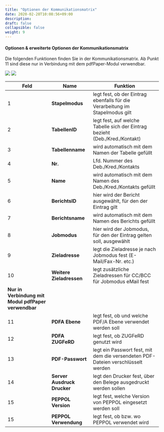 ```yaml
---
title: "Optionen der Kommunikationsmatrix"
date: 2020-02-28T10:08:56+09:00
description: 
draft: false
collapsible: false
weight: 9
---
```


#### Optionen & erweiterte Optionen der Kommunikationsmatrix

Die folgenden Funktionen finden Sie in der Kommunikationsmatrix. Ab Punkt 11 sind diese nur in Verbindung mit dem pdfPaper-Modul verwendbar.

![](/images/connectornav/matrix/optionen1.png)
![](/images/connectornav/matrix/optionen2.png)

| **Feld**                                            | **Name**                    | **Funktion**                                                                     |
|-----------------------------------------------------|-----------------------------|----------------------------------------------------------------------------------|
| 1                                                   | **Stapelmodus**             | legt fest, ob der Eintrag ebenfalls für die Verarbeitung im Stapelmodus gilt     |
| 2                                                   | **TabellenID**              | legt fest, auf welche Tabelle sich der Eintrag bezieht (Deb./Kred./Kontakt)      |
| 3                                                   | **Tabellenname**            | wird automatisch mit dem Namen der Tabelle gefüllt                               |
| 4                                                   | **Nr.**                     | Lfd. Nummer des Deb./Kred./Kontakts                                              |
| 5                                                   | **Name**                    | wird automatisch mit dem Namen des Deb./Kred./Kontakts gefüllt                   |
| 6                                                   | **BerichtsID**              | hier wird der Bericht ausgewählt, für den der Eintrag gilt                       |
| 7                                                   | **Berichtsname**            | wird automatisch mit dem Namen des Berichts gefüllt                              |
| 8                                                   | **Jobmodus**                | hier wird der Jobmodus, für den der Eintrag gelten soll, ausgewählt              |
| 9                                                   | **Zieladresse**             | legt die Zieladresse je nach Jobmodus fest (E-Mail/Fax-Nr. etc.)                 |
| 10                                                  | **Weitere Zieladressen**    | legt zusätzliche Zieladressen für CC/BCC für Jobmodus eMail fest                 |
| **Nur in Verbindung mit Modul pdfPaper verwendbar** |                             |                                                                                  |
| 11                                                  | **PDFA Ebene**              | legt fest, ob und welche PDF/A Ebene verwendet werden soll                       |
| 12                                                  | **PDFA ZUGFeRD**            | legt fest, ob ZUGFeRD genutzt wird                                               |
| 13                                                  | **PDF-Passwort**            | legt ein Passwort fest, mit dem die versendeten PDF-Dateien verschlüsselt werden |
| 14                                                  | **Server Ausdruck Drucker** | legt den Drucker fest, über den Belege ausgedruckt werden sollen                 |
| 15                                                  | **PEPPOL Version**          | legt fest, welche Version von PEPPOL eingesetzt werden soll                      |
| 15                                                  | **PEPPOL Verwendung**       | legt fest, ob bzw. wo PEPPOL verwendet wird                                      |
